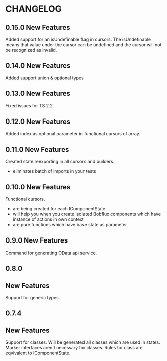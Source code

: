 CHANGELOG
===

0.15.0
New Features
-

Added support for an isUndefinable flag in cursors. The isUndefinable means that value under the cursor can be undefined and the cursor will not be recognized as invalid.

0.14.0
New Features
-

Added support union & optional types

0.13.0
New Features
-

Fixed issues for TS 2.2

0.12.0
New Features
-

Added index as optional parameter in functional cursors of array.

0.11.0
New Features
-

Created state reexporting in all cursors and builders.
* eliminates batch of imports in your tests

0.10.0
New Features
-

Functional cursors.
* are being created for each IComponentState
* will help you when you create isolated Bobflux components which have instance of actions in own context
* are pure functions which have base state as parameter

0.9.0
New Features
-

Command for generating OData api service.

0.8.0
--

New Features
-

Support for generic types.

0.7.4
--

New Features
-

Support for classes.
Will be generated all classes which are used in states. Marker interfaces aren't necessary for classes. Rules for class are eqvivalent to IComponentState.